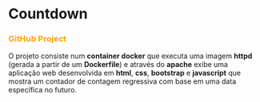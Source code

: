 # Countdown
### <span style="color:orange">GitHub Project</span>

O projeto consiste num **container docker** que executa uma imagem **httpd** (gerada a partir de um **Dockerfile**) e através do **apache** exibe uma aplicação web desenvolvida em **html**, **css**, **bootstrap** e **javascript** que mostra um contador de contagem regressiva com base em uma data específica no futuro.

